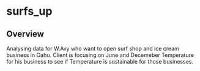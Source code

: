 # surfs_up

## Overview
Analysing data for W.Avy who want to open surf shop and ice cream business in Oahu. Client is focusing on June and Decemeber Temperature for his business to see if Temperature is sustainable for those businesses. 

## 
